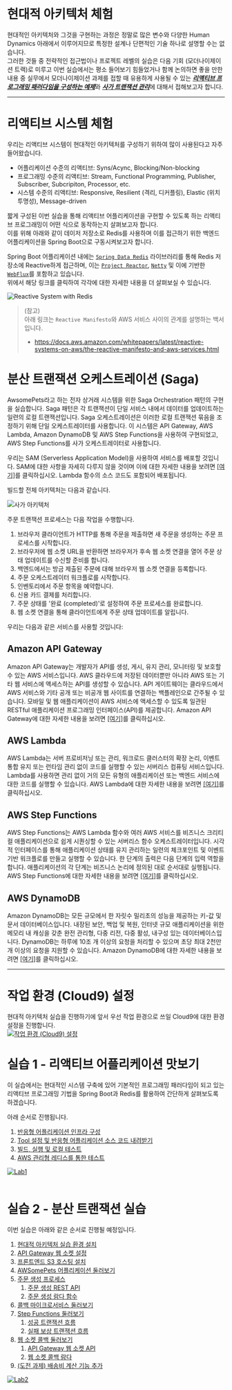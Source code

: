 # 현대적 아키텍처 체험
현대적인 아키텍처와 그것을 구현하는 과정은 정말로 많은 변수와 다양한 Human Dynamics 아래에서 이루어지므로 특정한 설계나 단편적인 기술 하나로 설명할 수는 없습니다.<br>
그러한 것들 중 전략적인 접근법이나 프로젝트 레벨의 실습은 다음 기회 (모더나이제이션 트랙)로 미루고 이번 실습에서는 평소 들어보기 힘들었거나 함께 논의하면 좋을 만한 내용 중 실무에서 모더나이제이션 과제를 접할 때 유용하게 사용될 수 있는 <u>***리액티브 프로그래밍 패러다임을 구성하는 예제***</u>와 <u>***사가 트랜잭션 관리***</u>에 대해서 접해보고자 합니다.

---

# 리액티브 시스템 체험
우리는 리액티브 시스템이 현대적인 아키텍처를 구성하기 위하여 많이 사용된다고 자주 들어왔습니다.<br>
* 어플리케이션 수준의 리액티브: Syns/Acync, Blocking/Non-blocking
* 프로그래밍 수준의 리액티브: Stream, Functional Programming, Publisher, Subscriber, Subcripiton, Processor, etc.
* 시스템 수준의 리액티브: Responsive, Resilient (격리, 디커플링), Elastic (위치 투명성), Message-driven

짧게 구성된 이번 실습을 통해 리액티브 어플리케이션을 구현할 수 있도록 하는 리액티브 프로그래밍이 어떤 식으로 동작하는지 살펴보고자 합니다.<br>
이를 위해 아래와 같이 데이저 저장소로 Redis를 사용하며 이를 접근하기 위한 백엔드 어플리케이션을 Spring Boot으로 구동시켜보고자 합니다.<br>

Spring Boot 어플리케이션 내에는 [<u>```Spring Data Redis```</u>](https://projects.spring.io/spring-data-redis/) 라이브러리를 통해 Redis 저장소에 Reactive하게 접근하며, 이는 [<u>```Project Reactor```</u>](https://projectreactor.io/), [<u>```Netty```</u>](https://netty.io/) 및 이에 기반한 [<u>```WebFlux```</u>](https://docs.spring.io/spring-framework/reference/web/webflux.html)를 포함하고 있습니다.<br>
위에서 해당 링크를 클릭하여 각각에 대한 자세한 내용을 더 살펴보실 수 있습니다.<br>

![Reactive System with Redis](./lab1-reactive-application/docs/assets/reactive-architecture-redis-diagram-new.png)

> (참고)<br>
> 아래 링크는 ```Reactive Manifesto```와 AWS 서비스 사이의 관계를 설명하는 백서입니다.
> - https://docs.aws.amazon.com/whitepapers/latest/reactive-systems-on-aws/the-reactive-manifesto-and-aws-services.html

# 분산 트랜잭션 오케스트레이션 (Saga)
AwsomePets라고 하는 전자 상거래 시스템을 위한 Saga Orchestration 패턴의 구현을 실습합니다. Saga 패턴은 각 트랜잭션이 단일 서비스 내에서 데이터를 업데이트하는 일련의 로컬 트랜잭션입니다. Saga 오케스트레이션은 이러한 로컬 트랜잭션 묶음을 조정하기 위해 단일 오케스트레이터를 사용합니다. 이 시스템은 API Gateway, AWS Lambda, Amazon DynamoDB 및 AWS Step Functions을 사용하여 구현되었고, AWS Step Functions를 사가 오케스트레이터로 사용합니다.

우리는 SAM (Serverless Application Model)을 사용하여 서비스를 배포할 것입니다. SAM에 대한 사항을 자세히 다루지 않을 것이며 이에 대한 자세한 내용을 보려면 [[여기]](https://docs.aws.amazon.com/serverless-application-model/latest/developerguide/what-is-sam.html)를 클릭하십시오. Lambda 함수의 소스 코드도 포함되어 배포됩니다.<br>

빌드할 전체 아키텍처는 다음과 같습니다.

![사가 아키텍처](lab2-saga/docs/assets/saga-orchestration.png)

주문 트랜잭션 프로세스는 다음 작업을 수행합니다.

1. 브라우저 클라이언트가 HTTP를 통해 주문을 제출하면 새 주문을 생성하는 주문 프로세스를 시작합니다.<br>
2. 브라우저에 웹 소켓 URL을 반환하면 브라우저가 후속 웹 소켓 연결을 열어 주문 상태 업데이트를 수신할 준비를 합니다.<br>
3. 백엔드에서는 방금 제출된 주문에 대해 브라우저 웹 소켓 연결을 등록합니다.<br>
4. 주문 오케스트레이터 워크플로를 시작합니다.<br>
5. 인벤토리에서 주문 항목을 예약합니다.<br>
6. 신용 카드 결제를 처리합니다.<br>
7. 주문 상태를 '완료 (completed)'로 설정하여 주문 프로세스를 완료합니다.<br>
8. 웹 소켓 연결을 통해 클라이언트에게 주문 상태 업데이트를 알립니다.

우리는 다음과 같은 서비스를 사용할 것입니다:<br>

## Amazon API Gateway
Amazon API Gateway는 개발자가 API를 생성, 게시, 유지 관리, 모니터링 및 보호할 수 있는 AWS 서비스입니다. AWS 클라우드에 저장된 데이터뿐만 아니라 AWS 또는 기타 웹 서비스에 액세스하는 API를 생성할 수 있습니다. API 게이트웨이는 클라우드에서 AWS 서비스와 기타 공개 또는 비공개 웹 사이트를 연결하는 백플레인으로 간주될 수 있습니다. 모바일 및 웹 애플리케이션이 AWS 서비스에 액세스할 수 있도록 일관된 RESTful 애플리케이션 프로그래밍 인터페이스(API)를 제공합니다. Amazon API Gateway에 대한 자세한 내용을 보려면 [[여기]](https://aws.amazon.com/apigateway/)를 클릭하십시오.

## AWS Lambda
AWS Lambda는 서버 프로비저닝 또는 관리, 워크로드 클러스터의 확장 논리, 이벤트 통합 유지 또는 런타임 관리 없이 코드를 실행할 수 있는 서버리스 컴퓨팅 서비스입니다. Lambda를 사용하면 관리 없이 거의 모든 유형의 애플리케이션 또는 백엔드 서비스에 대한 코드를 실행할 수 있습니다. AWS Lambda에 대한 자세한 내용을 보려면 [[여기]](https://aws.amazon.com/lambda/)를 클릭하십시오.

## AWS Step Functions
AWS Step Functions는 AWS Lambda 함수와 여러 AWS 서비스를 비즈니스 크리티컬 애플리케이션으로 쉽게 시퀀싱할 수 있는 서버리스 함수 오케스트레이터입니다. 시각적 인터페이스를 통해 애플리케이션 상태를 유지 관리하는 일련의 체크포인트 및 이벤트 기반 워크플로를 만들고 실행할 수 있습니다. 한 단계의 출력은 다음 단계의 입력 역할을 합니다. 애플리케이션의 각 단계는 비즈니스 논리에 정의된 대로 순서대로 실행됩니다. AWS Step Functions에 대한 자세한 내용을 보려면 [[여기]](https://aws.amazon.com/step-functions/)를 클릭하십시오.

## AWS DynamoDB
Amazon DynamoDB는 모든 규모에서 한 자릿수 밀리초의 성능을 제공하는 키-값 및 문서 데이터베이스입니다. 내장된 보안, 백업 및 복원, 인터넷 규모 애플리케이션을 위한 메모리 내 캐싱을 갖춘 완전 관리형, 다중 리전, 다중 활성, 내구성 있는 데이터베이스입니다. DynamoDB는 하루에 10조 개 이상의 요청을 처리할 수 있으며 초당 최대 2천만 개 이상의 요청을 지원할 수 있습니다. Amazon DynamoDB에 대한 자세한 내용을 보려면 [[여기]](https://aws.amazon.com/dynamodb/)를 클릭하십시오.

---

# 작업 환경 (Cloud9) 설정
현대적 아키텍처 실습을 진행하기에 앞서 우선 작업 환경으로 쓰일 Cloud9에 대한 환경 설정을 진행합니다.<br>
[![작업 환경 (Cloud9) 설정](common/docs/assets/configure-cloud9.png)](common/docs/cloud9-latest.md)

# 실습 1 - 리액티브 어플리케이션 맛보기
이 실습에서는 현대적인 시스템 구축에 있어 기본적인 프로그래밍 패러다임이 되고 있는 리액티브 프로그래밍 기법을 Spring Boot과 Redis를 활용하여 간단하게 살펴보도록 하겠습니다.<br>

아래 순서로 진행됩니다.
1. [반응형 어플리케이션 인프라 구성](./lab1-reactive-application/docs/1-reactive-application-infrastructure.md)
2. [Tool 설정 및 반응형 어플리케이션 소스 코드 내려받기](./lab1-reactive-application/docs/2-tooling-and-cloning-application-source-code.md)
3. [빌드, 실행 및 로컬 테스트](./lab1-reactive-application/docs/3-build-run-local-test.md)
4. [AWS 관리형 레디스를 통한 테스트](./lab1-reactive-application/docs/4-test-with-aws-easticache-for-redis.md)

[![Lab1](lab1-reactive-application/docs/assets/lab1-reactive-programming.png)](lab1-reactive-application/docs/1-reactive-application-infrastructure.md "Lab 1")
<br></br>


# 실습 2 - 분산 트랜잭션 실습

이번 실습은 아래와 같은 순서로 진행될 예정입니다.
1. [현대적 아키텍처 실습 환경 설치](./lab2-saga/docs/1-install-serverless-infrastructure.md)
2. [API Gateway 웹 소켓 설정](./lab2-saga/docs/2-configure-api-gateway-websocket.md)
3. [프론트엔드 S3 호스팅 설치](./lab2-saga/docs/3-install-s3-hosting.md)
4. [AWSomePets 어플리케이션 둘러보기](./lab2-saga/docs/4-navigate-awsomepets-application.md)
5. [주문 생성 프로세스](./lab2-saga/docs/5-create-order-process.md)<br>
   1. [주문 생성 REST API](./lab2-saga/docs/5.1-create-order-rest-api.md)
   2. [주문 생성 람다 함수](./lab2-saga/docs/5.2-CreateOrderFunction-lambda.md)
6. [콜백 마이크로서비스 둘러보기](./lab2-saga/docs/6-explore-callback-microservices.md)
7. [Step Functions 둘러보기](./lab2-saga/docs/7-explore-step-functions.md)
   1. [성공 트랜잭션 흐름](./lab2-saga/docs/7.1-aws-step-functions-success-transaction-flow.md)
   2. [실패 보상 트랜잭션 흐름](./lab2-saga/docs/7.2-aws-step-functions-compensating-transaction-flow.md)
8. [웹 소켓 콜백 둘러보기](./lab2-saga/docs/8-explore-websocket-callback.md)
   1. [API Gateway 웹 소켓 API](./lab2-saga/docs/8.1-explore-api-gateway-websocket-api.md)
   2. [웹 소켓 콜백 람다](./lab2-saga/docs/8.2-explore-websocket-callback-lambda-function.md)
9. [(도전 과제) 배송비 계산 기능 추가](./lab2-saga/docs/9-challenge-calculate-shipping-cost.md)


[![Lab2](lab2-saga/docs/assets/lab-saga.png)](lab2-saga/docs/1-install-serverless-infrastructure.md "Lab 2")
<br></br>
